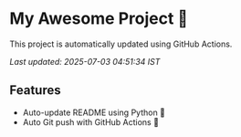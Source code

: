 # My Awesome Project 🚀

This project is automatically updated using GitHub Actions.

_Last updated: 2025-07-03 04:51:34 IST_

## Features
- Auto-update README using Python 🐍
- Auto Git push with GitHub Actions 🤖
